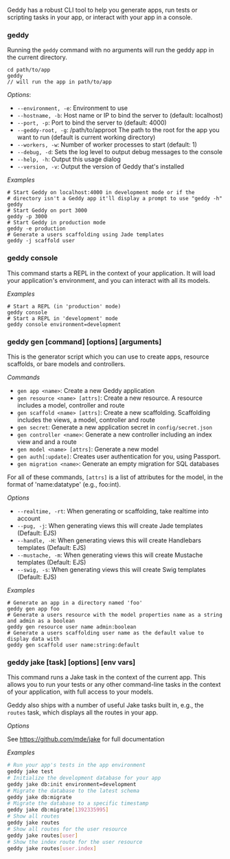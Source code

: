 Geddy has a robust CLI tool to help you generate apps, run tests or scripting tasks in your app, or interact with your app in a console.

### geddy

Running the `geddy` command with no arguments will run the geddy app in the current directory.

```
cd path/to/app
geddy
// will run the app in path/to/app
```

*Options*:

- `--environment, -e`: Environment to use
- `--hostname, -b`: Host name or IP to bind the server to (default: localhost)
- `--port, -p`: Port to bind the server to (default: 4000)
- `--geddy-root, -g`: /path/to/approot The path to the root for the app you want to run (default is current working directory)
- `--workers, -w`: Number of worker processes to start (default: 1)
- `--debug, -d`: Sets the log level to output debug messages to the console
- `--help, -h`: Output this usage dialog
- `--version, -v`: Output the version of Geddy that's installed

*Examples*

```
# Start Geddy on localhost:4000 in development mode or if the
# directory isn't a Geddy app it'll display a prompt to use "geddy -h"
geddy
# Start Geddy on port 3000
geddy -p 3000
# Start Geddy in production mode
geddy -e production
# Generate a users scaffolding using Jade templates
geddy -j scaffold user

```

### geddy console

This command starts a REPL in the context of your application. It will load your
application's environment, and you can interact with all its models.

*Examples*

```
# Start a REPL (in 'production' mode)
geddy console
# Start a REPL in 'development' mode
geddy console environment=development
```

### geddy gen [command] [options] [arguments]

This is the generator script which you can use to create apps, resource
scaffolds, or bare models and controllers.

*Commands*

- `gen app <name>`: Create a new Geddy application
- `gen resource <name> [attrs]`: Create a new resource. A resource includes a model, controller and route
- `gen scaffold <name> [attrs]`: Create a new scaffolding. Scaffolding includes the views, a model, controller and route
- `gen secret`: Generate a new application secret in `config/secret.json`
- `gen controller <name>`: Generate a new controller including an index view and and a route
- `gen model <name> [attrs]`: Generate a new model
- `gen auth[:update]`: Creates user authentication for you, using Passport.
- `gen migration <name>`: Generate an empty migration for SQL databases

For all of these commands, `[attrs]` is a list of attributes for the model, in
the format of 'name:datatype' (e.g., foo:int).

*Options*

- `--realtime, -rt`: When generating or scaffolding, take realtime into account
- `--pug, -j`: When generating views this will create Jade templates (Default: EJS)
- `--handle, -H`: When generating views this will create Handlebars templates (Default: EJS)
- `--mustache, -m`: When generating views this will create Mustache templates (Default: EJS)
- `--swig, -s`: When generating views this will create Swig templates (Default: EJS)

*Examples*

```
# Generate an app in a directory named 'foo'
geddy gen app foo
# Generate a users resource with the model properties name as a string and admin as a boolean
geddy gen resource user name admin:boolean
# Generate a users scaffolding user name as the default value to display data with
geddy gen scaffold user name:string:default

```

### geddy jake [task] [options] [env vars]

This command runs a Jake task in the context of the current app. This allows you
to run your tests or any other command-line tasks in the context of your
application, with full access to your models.

Geddy also ships with a number of useful Jake tasks built in, e.g., the `routes`
task, which displays all the routes in your app.

*Options*

See https://github.com/mde/jake for full documentation

*Examples*

```sh
# Run your app's tests in the app environment
geddy jake test
# Initialize the development database for your app
geddy jake db:init environment=development
# Migrate the database to the latest schema
geddy jake db:migrate
# Migrate the database to a specific timestamp
geddy jake db:migrate[1392335995]
# Show all routes
geddy jake routes
# Show all routes for the user resource
geddy jake routes[user]
# Show the index route for the user resource
geddy jake routes[user.index]
```
